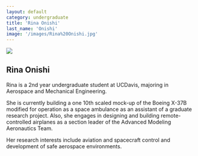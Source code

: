 ```yaml
---
layout: default
category: undergraduate
title: 'Rina Onishi'
last_name: 'Onishi'
image: '/images/Rina%20Onishi.jpg'
---
```


<img src="{{ page.image }}">

<h2 class="team-title">Rina Onishi</h2>
<h4 class="team-position"></h4>
<p>Rina is a 2nd year undergraduate student at UCDavis, majoring in Aerospace and Mechanical Engineering.</p>
<p>She is currently building a one 10th scaled mock-up of the Boeing X-37B modified for operation as a space ambulance as an assistant of a graduate research project. Also, she engages in designing and building remote-controlled airplanes as a section leader of the Advanced Modeling Aeronautics Team.</p>
<p>Her research interests include aviation and spacecraft control and development of safe aerospace environments.</p>
<ul class="team-member-other-info"></ul>
